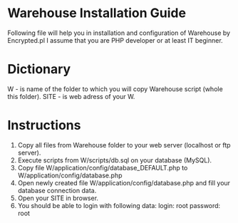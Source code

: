 Warehouse Installation Guide
==========
Following file will help you in installation and configuration of Warehouse by Encrypted.pl
I assume that you are PHP developer or at least IT beginner.

Dictionary
==========
W - is name of the folder to which you will copy Warehouse script (whole this folder).
SITE - is web adress of your W. 

Instructions
==========
1. Copy all files from Warehouse folder to your web server (localhost or ftp server).
2. Execute scripts from W/scripts/db.sql on your database (MySQL).
3. Copy file W/application/config/database_DEFAULT.php to W/application/config/database.php
4. Open newly created file W/application/config/database.php and fill your database connection data.
5. Open your SITE in browser.
6. You should be able to login with following data:
	login:		root
	password:	root
